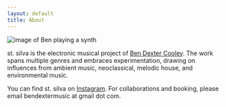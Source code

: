 ```yaml
---
layout: default
title: About
---
```


![image of Ben playing a synth](../assets/ben-eb.jpg)

st. silva is the electronic musical project of [Ben Dexter Cooley](https://bdextercooley.com/). The work spans multiple genres and embraces experimentation, drawing on influences from ambient music, neoclassical, melodic house, and environmental music.

You can find st. silva on [Instagram](instagram.com/st.silva.music). For collaborations and booking, please email bendextermusic at gmail dot com.
